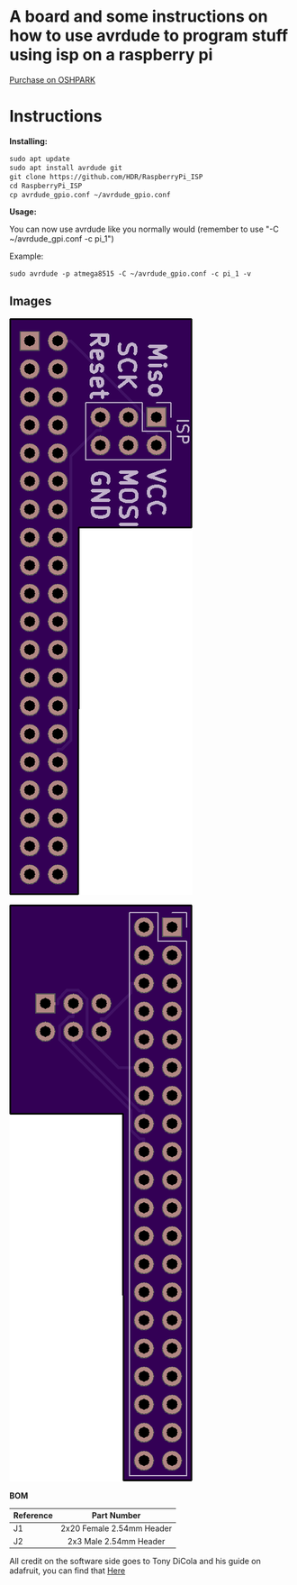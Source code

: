 # A board and some instructions on how to use avrdude to program stuff using isp on a raspberry pi

[Purchase on OSHPARK](https://oshpark.com/shared_projects/czvLGh7R)

# Instructions

**Installing:**

```
sudo apt update
sudo apt install avrdude git
git clone https://github.com/HDR/RaspberryPi_ISP
cd RaspberryPi_ISP
cp avrdude_gpio.conf ~/avrdude_gpio.conf
```

**Usage:**

You can now use avrdude like you normally would (remember to use "-C ~/avrdude_gpi.conf -c pi_1")

Example:

```
sudo avrdude -p atmega8515 -C ~/avrdude_gpio.conf -c pi_1 -v
```



## Images

![Front](front.png)


![Back](back.png)

**BOM**

| Reference        | Part Number           |
| ------------- |:-------------:|
| J1 | 2x20 Female 2.54mm Header |
| J2 | 2x3 Male 2.54mm Header |

All credit on the software side goes to Tony DiCola and his guide on adafruit, you can find that [Here](https://learn.adafruit.com/program-an-avr-or-arduino-using-raspberry-pi-gpio-pins/)
